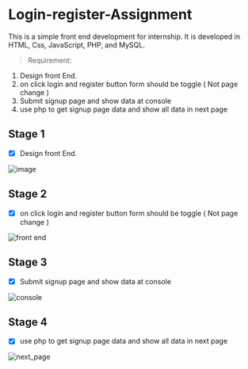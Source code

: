 # Login-register-Assignment
This is a simple front end development for internship. It is developed in HTML, Css, JavaScript, PHP, and MySQL. 

> Requirement:

1. Design front End.
2. on click login and register button form should be toggle ( Not page change )
3. Submit signup page and show data at console
4. use php to get signup page data and show all data in next page

## Stage 1

- [x] Design front End.

![image](https://user-images.githubusercontent.com/94595471/150674613-aeb8dfb0-49ae-439b-b522-00aa5572d49a.png)



## Stage 2

- [x] on click login and register button form should be toggle ( Not page change )

![front end](https://user-images.githubusercontent.com/94595471/150674686-fdb4d9fa-3e29-4e30-9e25-8aadd5a367c5.gif)

## Stage 3

- [x] Submit signup page and show data at console

![console](https://user-images.githubusercontent.com/94595471/150675011-675f1e2f-eabe-4056-899d-b944ea2d8ebc.png)


## Stage 4

- [x] use php to get signup page data and show all data in next page

![next_page](https://user-images.githubusercontent.com/94595471/150675063-a2d97d1f-f136-48ab-8e5e-c477ed9ddc52.png)
